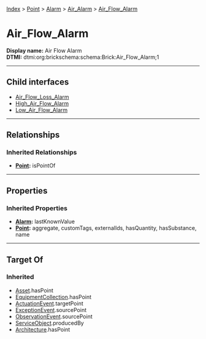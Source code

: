 [Index](../../../../index.md) > [Point](../../../Point.md) > [Alarm](../../Alarm.md) > [Air_Alarm](../Air_Alarm.md) > [Air_Flow_Alarm](#)
# Air_Flow_Alarm

**Display name:** Air Flow Alarm<br />
**DTMI:** dtmi:org:brickschema:schema:Brick:Air_Flow_Alarm;1

---

## Child interfaces
* [Air_Flow_Loss_Alarm](Air_Flow_Loss_Alarm.md)
* [High_Air_Flow_Alarm](High_Air_Flow_Alarm.md)
* [Low_Air_Flow_Alarm](Low_Air_Flow_Alarm/Low_Air_Flow_Alarm.md)

---

## Relationships

### Inherited Relationships
* **[Point](../../../Point.md):** isPointOf

---

## Properties

### Inherited Properties
* **[Alarm](../../Alarm.md):** lastKnownValue
* **[Point](../../../Point.md):** aggregate, customTags, externalIds, hasQuantity, hasSubstance, name

---

## Target Of
### Inherited
* [Asset](../../../../Asset/Asset.md).hasPoint
* [EquipmentCollection](../../../../Collection/EquipmentCollection.md).hasPoint
* [ActuationEvent](../../../../Event/PointEvent/ActuationEvent.md).targetPoint
* [ExceptionEvent](../../../../Event/PointEvent/ExceptionEvent.md).sourcePoint
* [ObservationEvent](../../../../Event/PointEvent/ObservationEvent.md).sourcePoint
* [ServiceObject](../../../../Information/ServiceObject/ServiceObject.md).producedBy
* [Architecture](../../../../Space/Architecture/Architecture.md).hasPoint
